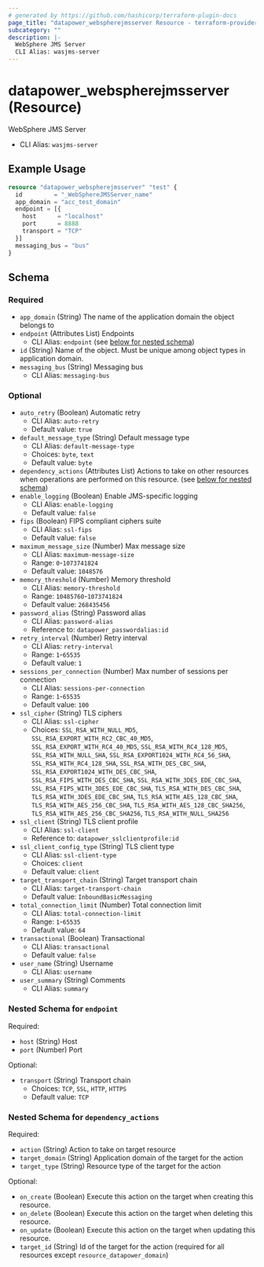 ```yaml
---
# generated by https://github.com/hashicorp/terraform-plugin-docs
page_title: "datapower_webspherejmsserver Resource - terraform-provider-datapower"
subcategory: ""
description: |-
  WebSphere JMS Server
  CLI Alias: wasjms-server
---
```


# datapower_webspherejmsserver (Resource)

WebSphere JMS Server
  - CLI Alias: `wasjms-server`

## Example Usage

```terraform
resource "datapower_webspherejmsserver" "test" {
  id         = "_WebSphereJMSServer_name"
  app_domain = "acc_test_domain"
  endpoint = [{
    host      = "localhost"
    port      = 8888
    transport = "TCP"
  }]
  messaging_bus = "bus"
}
```

<!-- schema generated by tfplugindocs -->
## Schema

### Required

- `app_domain` (String) The name of the application domain the object belongs to
- `endpoint` (Attributes List) Endpoints
  - CLI Alias: `endpoint` (see [below for nested schema](#nestedatt--endpoint))
- `id` (String) Name of the object. Must be unique among object types in application domain.
- `messaging_bus` (String) Messaging bus
  - CLI Alias: `messaging-bus`

### Optional

- `auto_retry` (Boolean) Automatic retry
  - CLI Alias: `auto-retry`
  - Default value: `true`
- `default_message_type` (String) Default message type
  - CLI Alias: `default-message-type`
  - Choices: `byte`, `text`
  - Default value: `byte`
- `dependency_actions` (Attributes List) Actions to take on other resources when operations are performed on this resource. (see [below for nested schema](#nestedatt--dependency_actions))
- `enable_logging` (Boolean) Enable JMS-specific logging
  - CLI Alias: `enable-logging`
  - Default value: `false`
- `fips` (Boolean) FIPS compliant ciphers suite
  - CLI Alias: `ssl-fips`
  - Default value: `false`
- `maximum_message_size` (Number) Max message size
  - CLI Alias: `maximum-message-size`
  - Range: `0`-`1073741824`
  - Default value: `1048576`
- `memory_threshold` (Number) Memory threshold
  - CLI Alias: `memory-threshold`
  - Range: `10485760`-`1073741824`
  - Default value: `268435456`
- `password_alias` (String) Password alias
  - CLI Alias: `password-alias`
  - Reference to: `datapower_passwordalias:id`
- `retry_interval` (Number) Retry interval
  - CLI Alias: `retry-interval`
  - Range: `1`-`65535`
  - Default value: `1`
- `sessions_per_connection` (Number) Max number of sessions per connection
  - CLI Alias: `sessions-per-connection`
  - Range: `1`-`65535`
  - Default value: `100`
- `ssl_cipher` (String) TLS ciphers
  - CLI Alias: `ssl-cipher`
  - Choices: `SSL_RSA_WITH_NULL_MD5`, `SSL_RSA_EXPORT_WITH_RC2_CBC_40_MD5`, `SSL_RSA_EXPORT_WITH_RC4_40_MD5`, `SSL_RSA_WITH_RC4_128_MD5`, `SSL_RSA_WITH_NULL_SHA`, `SSL_RSA_EXPORT1024_WITH_RC4_56_SHA`, `SSL_RSA_WITH_RC4_128_SHA`, `SSL_RSA_WITH_DES_CBC_SHA`, `SSL_RSA_EXPORT1024_WITH_DES_CBC_SHA`, `SSL_RSA_FIPS_WITH_DES_CBC_SHA`, `SSL_RSA_WITH_3DES_EDE_CBC_SHA`, `SSL_RSA_FIPS_WITH_3DES_EDE_CBC_SHA`, `TLS_RSA_WITH_DES_CBC_SHA`, `TLS_RSA_WITH_3DES_EDE_CBC_SHA`, `TLS_RSA_WITH_AES_128_CBC_SHA`, `TLS_RSA_WITH_AES_256_CBC_SHA`, `TLS_RSA_WITH_AES_128_CBC_SHA256`, `TLS_RSA_WITH_AES_256_CBC_SHA256`, `TLS_RSA_WITH_NULL_SHA256`
- `ssl_client` (String) TLS client profile
  - CLI Alias: `ssl-client`
  - Reference to: `datapower_sslclientprofile:id`
- `ssl_client_config_type` (String) TLS client type
  - CLI Alias: `ssl-client-type`
  - Choices: `client`
  - Default value: `client`
- `target_transport_chain` (String) Target transport chain
  - CLI Alias: `target-transport-chain`
  - Default value: `InboundBasicMessaging`
- `total_connection_limit` (Number) Total connection limit
  - CLI Alias: `total-connection-limit`
  - Range: `1`-`65535`
  - Default value: `64`
- `transactional` (Boolean) Transactional
  - CLI Alias: `transactional`
  - Default value: `false`
- `user_name` (String) Username
  - CLI Alias: `username`
- `user_summary` (String) Comments
  - CLI Alias: `summary`

<a id="nestedatt--endpoint"></a>
### Nested Schema for `endpoint`

Required:

- `host` (String) Host
- `port` (Number) Port

Optional:

- `transport` (String) Transport chain
  - Choices: `TCP`, `SSL`, `HTTP`, `HTTPS`
  - Default value: `TCP`


<a id="nestedatt--dependency_actions"></a>
### Nested Schema for `dependency_actions`

Required:

- `action` (String) Action to take on target resource
- `target_domain` (String) Application domain of the target for the action
- `target_type` (String) Resource type of the target for the action

Optional:

- `on_create` (Boolean) Execute this action on the target when creating this resource.
- `on_delete` (Boolean) Execute this action on the target when deleting this resource.
- `on_update` (Boolean) Execute this action on the target when updating this resource.
- `target_id` (String) Id of the target for the action (required for all resources except `resource_datapower_domain`)
